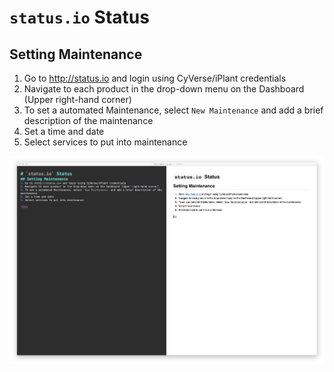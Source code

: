 # `status.io` Status
## Setting Maintenance
1. Go to <http://status.io> and login using CyVerse/iPlant credentials
2. Navigate to each product in the drop-down menu on the Dashboard (Upper right-hand corner)
3. To set a automated Maintenance, select `New Maintenance` and add a brief description of the maintenance
4. Set a time and date
5. Select services to put into maintenance

![aeaef](images/readme.png)